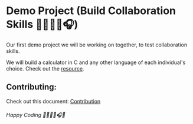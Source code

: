 # Demo Project (Build Collaboration Skills 👩‍💻👨‍💻🎧)
Our first demo project we will be working on together, to test collaboration skills.

We will build a calculator in C and any other language of each individual's choice.
Check out the <a href="https://github.com/ALX-SE-Algorithmia/Demo-Project/blob/main/Demo%20Project.pdf">resource</a>.


## Contributing:
Check out this document: <a href="https://github.com/ALX-SE-Algorithmia/Demo-Project/blob/main/CONTRIBUTION.md">Contribution</a>
<!--
1. Fork the repository.
2. Clone the repo on your local machine using the command:

     `` git clone https://github.com/ALX-SE-Algorithmia/Demo-Project.git ``

3. Create a new branch in your name. For example, Daniel's branch is dohoudaniel.

     - From the base of the repository on your local machine, run this command:

       `` git checkout -b yourBranchName ``
       
      - Replace 'yourBranchName' with your branch name.
4. Work from your branch. <strong><em>Never work on the main branch, please.</em></strong>
5. In your branch, create two directories: C and the name of the other language you are using.
6. Add your solutions and use appropriate commit messages.
7. Push your solution to your branch using the command:

   `` git push origin yourBranchName ``
       
      - Again, don't forget to replace 'yourBranchName' with your branch name.

8. Create a pull request
9. Code will be reviewed together, as a team.
-->


###### Happy Coding 👨‍💻👩‍💻🎧🤍
